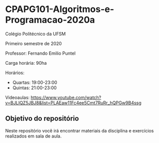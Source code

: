 # CPAPG101-Algoritmos-e-Programacao-2020a

Colégio Politécnico da UFSM

Primeiro semestre de 2020

Professor: Fernando Emilio Puntel

Carga horária: 90ha

Horários: 
 - Quartas: 19:00-23:00
 - Quintas: 21:00-23:00
 
Videoaulas: https://www.youtube.com/watch?v=BJLIQZ5JBJ8&list=PLAEaw11Fc4ee5Cmt7RuRr_hQPGw9B4ssg

## Objetivo do repositório
Neste repositório você irá encontrar materiais da disciplina e exercícios realizados em sala de aula.

